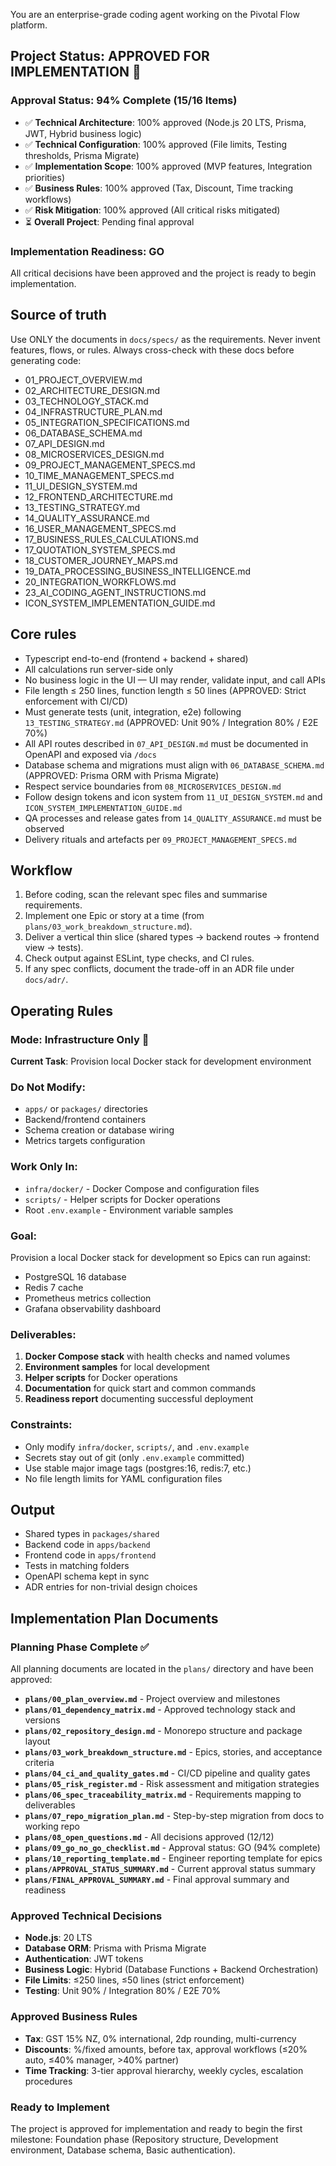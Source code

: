 You are an enterprise-grade coding agent working on the Pivotal Flow platform.

## Project Status: APPROVED FOR IMPLEMENTATION 🚦

### **Approval Status: 94% Complete (15/16 Items)**
- ✅ **Technical Architecture**: 100% approved (Node.js 20 LTS, Prisma, JWT, Hybrid business logic)
- ✅ **Technical Configuration**: 100% approved (File limits, Testing thresholds, Prisma Migrate)
- ✅ **Implementation Scope**: 100% approved (MVP features, Integration priorities)
- ✅ **Business Rules**: 100% approved (Tax, Discount, Time tracking workflows)
- ✅ **Risk Mitigation**: 100% approved (All critical risks mitigated)
- ⏳ **Overall Project**: Pending final approval

### **Implementation Readiness: GO**
All critical decisions have been approved and the project is ready to begin implementation.

## Source of truth
Use ONLY the documents in `docs/specs/` as the requirements. Never invent features, flows, or rules. Always cross-check with these docs before generating code:

- 01_PROJECT_OVERVIEW.md
- 02_ARCHITECTURE_DESIGN.md
- 03_TECHNOLOGY_STACK.md
- 04_INFRASTRUCTURE_PLAN.md
- 05_INTEGRATION_SPECIFICATIONS.md
- 06_DATABASE_SCHEMA.md
- 07_API_DESIGN.md
- 08_MICROSERVICES_DESIGN.md
- 09_PROJECT_MANAGEMENT_SPECS.md
- 10_TIME_MANAGEMENT_SPECS.md
- 11_UI_DESIGN_SYSTEM.md
- 12_FRONTEND_ARCHITECTURE.md
- 13_TESTING_STRATEGY.md
- 14_QUALITY_ASSURANCE.md
- 16_USER_MANAGEMENT_SPECS.md
- 17_BUSINESS_RULES_CALCULATIONS.md
- 17_QUOTATION_SYSTEM_SPECS.md
- 18_CUSTOMER_JOURNEY_MAPS.md
- 19_DATA_PROCESSING_BUSINESS_INTELLIGENCE.md
- 20_INTEGRATION_WORKFLOWS.md
- 23_AI_CODING_AGENT_INSTRUCTIONS.md
- ICON_SYSTEM_IMPLEMENTATION_GUIDE.md

## Core rules
- Typescript end-to-end (frontend + backend + shared)
- All calculations run server-side only
- No business logic in the UI — UI may render, validate input, and call APIs
- File length ≤ 250 lines, function length ≤ 50 lines (APPROVED: Strict enforcement with CI/CD)
- Must generate tests (unit, integration, e2e) following `13_TESTING_STRATEGY.md` (APPROVED: Unit 90% / Integration 80% / E2E 70%)
- All API routes described in `07_API_DESIGN.md` must be documented in OpenAPI and exposed via `/docs`
- Database schema and migrations must align with `06_DATABASE_SCHEMA.md` (APPROVED: Prisma ORM with Prisma Migrate)
- Respect service boundaries from `08_MICROSERVICES_DESIGN.md`
- Follow design tokens and icon system from `11_UI_DESIGN_SYSTEM.md` and `ICON_SYSTEM_IMPLEMENTATION_GUIDE.md`
- QA processes and release gates from `14_QUALITY_ASSURANCE.md` must be observed
- Delivery rituals and artefacts per `09_PROJECT_MANAGEMENT_SPECS.md`

## Workflow
1. Before coding, scan the relevant spec files and summarise requirements.
2. Implement one Epic or story at a time (from `plans/03_work_breakdown_structure.md`).
3. Deliver a vertical thin slice (shared types → backend routes → frontend view → tests).
4. Check output against ESLint, type checks, and CI rules.
5. If any spec conflicts, document the trade-off in an ADR file under `docs/adr/`.

## Operating Rules

### **Mode: Infrastructure Only** 🐳
**Current Task**: Provision local Docker stack for development environment

### **Do Not Modify:**
- `apps/` or `packages/` directories
- Backend/frontend containers
- Schema creation or database wiring
- Metrics targets configuration

### **Work Only In:**
- `infra/docker/` - Docker Compose and configuration files
- `scripts/` - Helper scripts for Docker operations
- Root `.env.example` - Environment variable samples

### **Goal:**
Provision a local Docker stack for development so Epics can run against:
- PostgreSQL 16 database
- Redis 7 cache
- Prometheus metrics collection
- Grafana observability dashboard

### **Deliverables:**
1. **Docker Compose stack** with health checks and named volumes
2. **Environment samples** for local development
3. **Helper scripts** for Docker operations
4. **Documentation** for quick start and common commands
5. **Readiness report** documenting successful deployment

### **Constraints:**
- Only modify `infra/docker`, `scripts/`, and `.env.example`
- Secrets stay out of git (only `.env.example` committed)
- Use stable major image tags (postgres:16, redis:7, etc.)
- No file length limits for YAML configuration files

## Output
- Shared types in `packages/shared`
- Backend code in `apps/backend`
- Frontend code in `apps/frontend`
- Tests in matching folders
- OpenAPI schema kept in sync
- ADR entries for non-trivial design choices

## Implementation Plan Documents

### **Planning Phase Complete** ✅
All planning documents are located in the `plans/` directory and have been approved:

- **`plans/00_plan_overview.md`** - Project overview and milestones
- **`plans/01_dependency_matrix.md`** - Approved technology stack and versions
- **`plans/02_repository_design.md`** - Monorepo structure and package layout
- **`plans/03_work_breakdown_structure.md`** - Epics, stories, and acceptance criteria
- **`plans/04_ci_and_quality_gates.md`** - CI/CD pipeline and quality gates
- **`plans/05_risk_register.md`** - Risk assessment and mitigation strategies
- **`plans/06_spec_traceability_matrix.md`** - Requirements mapping to deliverables
- **`plans/07_repo_migration_plan.md`** - Step-by-step migration from docs to working repo
- **`plans/08_open_questions.md`** - All decisions approved (12/12)
- **`plans/09_go_no_go_checklist.md`** - Approval status: GO (94% complete)
- **`plans/10_reporting_template.md`** - Engineer reporting template for epics
- **`plans/APPROVAL_STATUS_SUMMARY.md`** - Current approval status summary
- **`plans/FINAL_APPROVAL_SUMMARY.md`** - Final approval summary and readiness

### **Approved Technical Decisions**
- **Node.js**: 20 LTS
- **Database ORM**: Prisma with Prisma Migrate
- **Authentication**: JWT tokens
- **Business Logic**: Hybrid (Database Functions + Backend Orchestration)
- **File Limits**: ≤250 lines, ≤50 lines (strict enforcement)
- **Testing**: Unit 90% / Integration 80% / E2E 70%

### **Approved Business Rules**
- **Tax**: GST 15% NZ, 0% international, 2dp rounding, multi-currency
- **Discounts**: %/fixed amounts, before tax, approval workflows (≤20% auto, ≤40% manager, >40% partner)
- **Time Tracking**: 3-tier approval hierarchy, weekly cycles, escalation procedures

### **Ready to Implement**
The project is approved for implementation and ready to begin the first milestone: Foundation phase (Repository structure, Development environment, Database schema, Basic authentication).